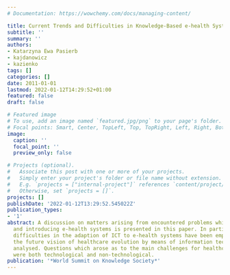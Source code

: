 ```yaml
---
# Documentation: https://wowchemy.com/docs/managing-content/

title: Current Trends and Difficulties in Knowledge-Based e-health Systems
subtitle: ''
summary: ''
authors:
- Katarzyna Ewa Pasierb
- kajdanowicz
- kazienko
tags: []
categories: []
date: 2011-01-01
lastmod: 2022-01-12T14:29:52+01:00
featured: false
draft: false

# Featured image
# To use, add an image named `featured.jpg/png` to your page's folder.
# Focal points: Smart, Center, TopLeft, Top, TopRight, Left, Right, BottomLeft, Bottom, BottomRight.
image:
  caption: ''
  focal_point: ''
  preview_only: false

# Projects (optional).
#   Associate this post with one or more of your projects.
#   Simply enter your project's folder or file name without extension.
#   E.g. `projects = ["internal-project"]` references `content/project/deep-learning/index.md`.
#   Otherwise, set `projects = []`.
projects: []
publishDate: '2022-01-12T13:29:52.545022Z'
publication_types:
- '1'
abstract: A discussion on matters arising from encountered problems while designing
  and introducing e-health systems is presented in this paper. In particular, some
  difficulties in the adaption of ICT to e-health systems have been emphasised. Additionally,
  the future vision of healthcare evolution by means of information technology is
  analysed. Questions which arose as to the main challenges for healthcare systems
  were both technological and non-technological.
publication: '*World Summit on Knowledge Society*'
---
```

